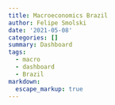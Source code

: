 ```yaml
---
title: Macroeconomics Brazil
author: Felipe Smolski
date: '2021-05-08'
categories: []
summary: Dashboard
tags:
  - macro
  - dashboard
  - Brazil
markdown:
  escape_markup: true
---
```


<object data="publicat.pdf" type="application/pdf" width=100%>
</object>

